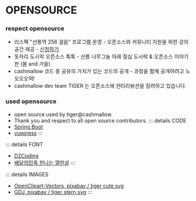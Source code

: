 # OPENSOURCE

### respect opensource
- 리스펙 "선릉역 256 걸음" 프로그램 운영 - 오픈소스와 커뮤니티 지원을 위한 강의 공간 제공 - [신청하기](https://cal.com/respect-oss-cashmallow/support-community)
- 돗자리 도시락 오픈소스 톡톡 - 선릉 나무그늘 아래 점심 도시락 & 오픈소스 이야기판 (봄 and 가을)
- cashmallow 코드 중 공유의 가치가 있는 코드의 공개 - 과정을 함께 공개하려고 노오오오력!
- cashmallow dev team TIGER 는 오픈소스에 컨티리뷰션을 장려하고 있습니다.

### used opensource
- open source used by tiger@cashmallow.
- Thank you and respect to all open source contributors.
::: details CODE
- [Spring Boot](https://spring.io/projects/spring-boot)
- [vuepress](https://vuepress.vuejs.org/)
:::

::: details FONT
- [D2Coding](https://github.com/naver/d2codingfont)
- [배달의민족 한나는 열한살](http://font.woowahan.com/hanna11yrs)
:::

::: details IMAGES
 - [OpenClipart-Vectors, pixabay /  tiger cute svg](https://pixabay.com/ko/vectors/%eb%8f%99%eb%ac%bc-%eb%a7%8c%ed%99%94-%ea%b7%80%ec%97%ac%ec%9a%b4-%ed%8b%80%eb%8b%88-2025913/)
 - [GDJ, pixabay /  tiger stern svg](https://pixabay.com/ko/vectors/%ed%98%b8%eb%9e%91%ec%9d%b4-%ec%84%9c%ed%81%b4-%eb%8f%99%eb%ac%bc-%ed%8f%ac%ec%8b%9d%ec%9e%90-7038185/)
:::

